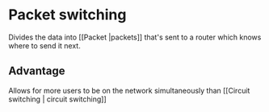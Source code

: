 # Packet switching

Divides the data into [[Packet |packets]] that's sent to a router which knows where to send it next.

## Advantage

Allows for more users to be on the network simultaneously than [[Circuit switching | circuit switching]]